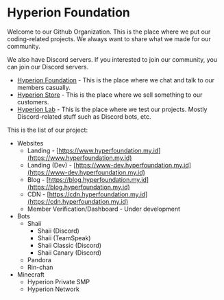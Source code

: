 # Hyperion Foundation

Welcome to our Github Organization. This is the place where we put our coding-related projects. We always want to share what we made for our community.

We also have Discord servers. If you interested to join our community, you can join our Discord servers.
- [Hyperion Foundation](https://discord.gg/4U4k6bW) - This is the place where we chat and talk to our members casually.
- [Hyperion Store](https://discord.gg/SBaew54) - This is the place where we sell something to our customers.
- [Hyperion Lab](https://discord.gg/B6dSRjs) - This is the place where we test our projects. Mostly Discord-related stuff such as Discord bots, etc.

This is the list of our project:
- Websites
  - Landing - [https://www.hyperfoundation.my.id](https://www.hyperfoundation.my.id)
  - Landing (Dev) - [https://www-dev.hyperfoundation.my.id](https://www-dev.hyperfoundation.my.id)
  - Blog - [https://blog.hyperfoundation.my.id](https://blog.hyperfoundation.my.id)
  - CDN - [https://cdn.hyperfoundation.my.id](https://cdn.hyperfoundation.my.id)
  - Member Verification/Dashboard - Under development
- Bots
  - Shaii
    - Shaii (Discord)
    - Shaii (TeamSpeak)
    - Shaii Classic (Discord)
    - Shaii Canary (Discord)
  - Pandora
  - Rin-chan
- Minecraft
  - Hyperion Private SMP
  - Hyperion Network
    
